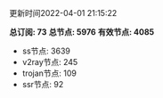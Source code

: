 更新时间2022-04-01 21:15:22

**总订阅: 73**
**总节点: 5976**
**有效节点: 4085**
- ss节点: 3639
- v2ray节点: 245
- trojan节点: 109
- ssr节点: 92
